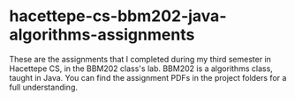 # hacettepe-cs-bbm202-java-algorithms-assignments
These are the assignments that I completed during my third semester in Hacettepe CS, in the BBM202 class's lab. BBM202 is a algorithms class, taught in Java. You can find the assignment PDFs in the project folders for a full understanding.
